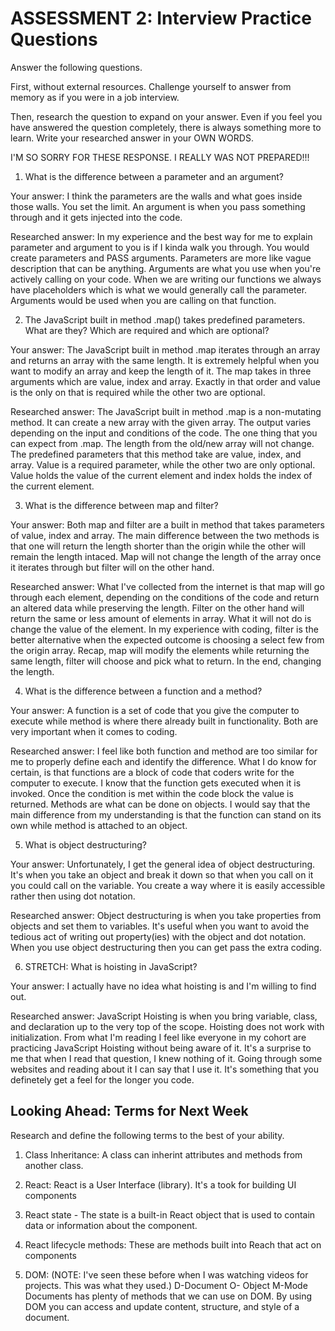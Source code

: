 # ASSESSMENT 2: Interview Practice Questions

Answer the following questions.

First, without external resources. Challenge yourself to answer from memory as if you were in a job interview.

Then, research the question to expand on your answer. Even if you feel you have answered the question completely, there is always something more to learn. Write your researched answer in your OWN WORDS.


I'M SO SORRY FOR THESE RESPONSE. I REALLY WAS NOT PREPARED!!!

1. What is the difference between a parameter and an argument?

  Your answer: I think the parameters are the walls and what goes inside those walls. You set the limit. An argument is when you pass something through and it gets injected into the code.

  Researched answer: In my experience and the best way for me to explain parameter and argument to you is if I kinda walk you through. You would create parameters and PASS arguments. Parameters are more like vague description that can be anything. Arguments are what you use when you're actively calling on your code. When we are writing our functions we always have placeholders which is what we would generally call the parameter. Arguments would be used when you are calling on that function.



2. The JavaScript built in method .map() takes predefined parameters. What are they? Which are required and which are optional?

  Your answer: The JavaScript built in method .map iterates through an array and returns an array with the same length. It is extremely helpful when you want to modify an array and keep the length of it. The map takes in three arguments which are value, index and array. Exactly in that order and value is the only on that is required while the other two are optional.

  Researched answer: The JavaScript built in method .map is a non-mutating method. It can create a new array with the given array. The output varies depending on the input and conditions of the code. The one thing that you can expect from .map. The length from the old/new array will not change. The predefined parameters that this method take are value, index, and array. Value is a required parameter, while the other two are only optional. Value holds the value of the current element and index holds the index of the current element.



3. What is the difference between map and filter?

  Your answer: Both map and filter are a built in method that takes parameters of value, index and array. The main difference between the two methods is that one will return the length shorter than the origin while the other will remain the length intaced. Map will not change the length of the array once it iterates through but filter will on the other hand.

  Researched answer: What I've collected from the internet is that map will go through each element, depending on the conditions of the code and return an altered data while preserving the length. Filter on the other hand will return the same or less amount of elements in array. What it will not do is change the value of the element. In my experience with coding, filter is the better alternative when the expected outcome is choosing a select few from the origin array. Recap, map will modify the elements while returning the same length, filter will choose and pick what to return. In the end, changing the length.



4. What is the difference between a function and a method?

  Your answer: A function is a set of code that you give the computer to execute while method is where there already built in functionality. Both are very important when it comes to coding.

  Researched answer: I feel like both function and method are too similar for me to properly define each and identify the difference. What I do know for certain, is that functions are a block of code that coders write for the computer to execute.  I know that the function gets executed when it is invoked. Once the condition is met within the code block the value is returned. Methods are what can be done on objects. I would say that the main difference from my understanding is that the function can stand on its own while method is attached to an object.



5. What is object destructuring?

  Your answer: Unfortunately, I get the general idea of object destructuring. It's when you take an object and break it down so that when you call on it you could call on the variable. You create a way where it is easily accessible rather then using dot notation.

  Researched answer: Object destructuring is when you take properties from objects and set them to variables. It's useful when you want to avoid the tedious act of writing out property(ies) with the object and dot notation. When you use object destructuring then you can get pass the extra coding.



6. STRETCH: What is hoisting in JavaScript?

  Your answer: I actually have no idea what hoisting is and I'm willing to find out.

  Researched answer: JavaScript Hoisting is when you bring variable, class, and declaration up to the very top of the scope. Hoisting does not work with initialization. From what I'm reading I feel like everyone in my cohort are practicing JavaScript Hoisting without being aware of it. It's a surprise to me that when I read that question, I knew nothing of it. Going through some websites and reading about it I can say that I use it. It's something that you definetely get a feel for the longer you code.



## Looking Ahead: Terms for Next Week

Research and define the following terms to the best of your ability.

1. Class Inheritance: A class can inherint attributes and methods from another class.

2. React: React is a User Interface (library). It's a took for building UI components

3. React state - The state is a built-in React object that is used to contain data or information about the component.

4. React lifecycle methods: These are methods built into Reach that act on components

5. DOM: (NOTE: I've seen these before when I was watching videos for projects. This was what they used.)
D-Document
O- Object
M-Mode
Documents has plenty of methods that we can use on DOM.
By using DOM you can access and update content, structure, and style of a document.

